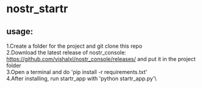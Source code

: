 # nostr_startr
## usage:
1.Create a folder for the project and git clone this repo\
2.Download the latest release of nostr_console: https://github.com/vishalxl/nostr_console/releases/ and put it in the project folder\
3.Open a terminal and do 'pip install -r requirements.txt'\
4.After installing, run startr_app with 'python startr_app.py'\
